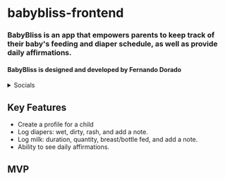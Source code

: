 # babybliss-frontend

### BabyBliss is an app that empowers parents to keep track of their baby's feeding and diaper schedule, as well as provide daily affirmations.

#### BabyBliss is designed and developed by Fernando Dorado

<details>
    <summary>Socials</summary>

- [GitHub](https://github.com/lastnameisgold)
- [LinkedIn](https://www.linkedin.com/in/fdorado/)

</details>

## Key Features

- Create a profile for a child
- Log diapers: wet, dirty, rash, and add a note.
- Log milk: duration, quantity, breast/bottle fed, and add a note.
- Ability to see daily affirmations.

## MVP


